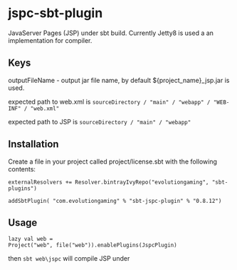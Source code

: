 # jspc-sbt-plugin

JavaServer Pages (JSP) under sbt build. Currently Jetty8 is used a an implementation for compiler.

## Keys

outputFileName - output jar file name, by default ${project_name}_jsp.jar is used.

expected path to web.xml is
``` sourceDirectory / "main" / "webapp" / "WEB-INF" / "web.xml" ```

expected path to JSP is 
``` sourceDirectory / "main" / "webapp" ```

## Installation

Create a file in your project called project/license.sbt with the following contents:

```
externalResolvers += Resolver.bintrayIvyRepo("evolutiongaming", "sbt-plugins") 
 
addSbtPlugin( "com.evolutiongaming" % "sbt-jspc-plugin" % "0.8.12")
```

## Usage
```
lazy val web = 
Project("web", file("web")).enablePlugins(JspcPlugin)
```

then ```sbt web\jspc``` will compile JSP under ``` ```